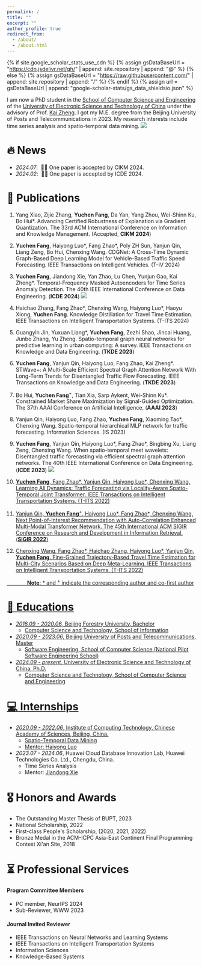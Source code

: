 ```yaml
---
permalink: /
title: ""
excerpt: ""
author_profile: true
redirect_from: 
  - /about/
  - /about.html
---
```


{% if site.google_scholar_stats_use_cdn %}
{% assign gsDataBaseUrl = "https://cdn.jsdelivr.net/gh/" | append: site.repository | append: "@" %}
{% else %}
{% assign gsDataBaseUrl = "https://raw.githubusercontent.com/" | append: site.repository | append: "/" %}
{% endif %}
{% assign url = gsDataBaseUrl | append: "google-scholar-stats/gs_data_shieldsio.json" %}

<span class='anchor' id='about-me'></span>


I am now a PhD student in the [School of Computer Science and Engineering](https://www.scse.uestc.edu.cn/) of the [University of Electronic Science and Technology of China](https://www.uestc.edu.cn/) under the advisory of Prof. [Kai Zheng](https://zheng-kai.com/). I got my M.E. degree from the Beijing University of Posts and Telecommunications in 2023. My research interests include time series analysis and spatio-temporal data mining. <img src="https://img.shields.io/endpoint?logo=Google%20Scholar&url=https%3A%2F%2Fcdn.jsdelivr.net%2Fgh%2Ffrakeyc%2Ffrakeyc.github.io@google-scholar-stats%2Fgs_data_shieldsio.json&labelColor=f6f6f6&color=9cf&style=flat&label=citations">





<!-- # 🔥 News
- *2022.02*: &nbsp;🎉🎉 Lorem ipsum dolor sit amet, consectetur adipiscing elit. Vivamus ornare aliquet ipsum, ac tempus justo dapibus sit amet. 
- *2022.02*: &nbsp;🎉🎉 Lorem ipsum dolor sit amet, consectetur adipiscing elit. Vivamus ornare aliquet ipsum, ac tempus justo dapibus sit amet.  -->

# 🔥 News
- *2024.07*: &nbsp;🎉🎉 One paper is accepted by CIKM 2024. 
- *2024.02*: &nbsp;🎉🎉 One paper is accepted by ICDE 2024.

# 📝 Publications 
1. Yang Xiao, Zijie Zhang, **Yuchen Fang**, Da Yan, Yang Zhou, Wei-Shinn Ku, Bo Hui*. Advancing Certified Robustness of Explanation via Gradient Quantization. The 33rd ACM International Conference on
Information and Knowledge Management. (Accepted, **CIKM 2024**)
2. **Yuchen Fang**, Haiyong Luo*, Fang Zhao*, Poly ZH Sun, Yanjun Qin, Liang Zeng, Bo Hui, Chenxing Wang. CDGNet: A Cross-Time Dynamic Graph-Based Deep Learning Model for Vehicle-Based Traffic Speed Forecasting. IEEE Transactions on Intelligent Vehicles. (T-IV 2024)
3. **Yuchen Fang**, Jiandong Xie, Yan Zhao, Lu Chen, Yunjun Gao, Kai Zheng*. Temporal-Frequency Masked Autoencoders for Time Series Anomaly Detection. The 40th IEEE International Conference on Data Engineering. (**ICDE 2024**) [![](https://img.shields.io/github/stars/LMissher/TFMAE?style=social)](https://github.com/LMissher/TFMAE)
4. Haichao Zhang, Fang Zhao*, Chenxing Wang, Haiyong Luo*, Haoyu Xiong, **Yuchen Fang**. Knowledge Distillation for Travel Time Estimation. IEEE Transactions on Intelligent Transportation Systems. (T-ITS 2024) 
5. Guangyin Jin, Yuxuan Liang*, **Yuchen Fang**, Zezhi Shao, Jincai Huang, Junbo Zhang, Yu Zheng. Spatio-temporal graph neural networks for predictive learning in urban computing: A survey. IEEE Transactions on Knowledge and Data Engineering. (**TKDE 2023**)
6. **Yuchen Fang**, Yanjun Qin, Haiyong Luo, Fang Zhao, Kai Zheng*. STWave+: A Multi-Scale Efficient Spectral Graph Attention Network With Long-Term Trends for Disentangled Traffic Flow Forecasting. IEEE Transactions on Knowledge and Data Engineering. (**TKDE 2023**)
7. Bo Hui, **Yuchen Fang**<sup>+</sup>, Tian Xia, Sarp Aykent, Wei-Shinn Ku*. Constrained Market Share Maximization by Signal-Guided Optimization. The 37th AAAI Conference on Artificial Intelligence. (**AAAI 2023**)
8. Yanjun Qin, Haiyong Luo, Fang Zhao, **Yuchen Fang**, Xiaoming Tao*, Chenxing Wang. Spatio-temporal hierarchical MLP network for traffic forecasting. Information Sciences. (IS 2023)
9. **Yuchen Fang**, Yanjun Qin, Haiyong Luo*, Fang Zhao*, Bingbing Xu, Liang Zeng, Chenxing Wang. When spatio-temporal meet wavelets: Disentangled traffic forecasting via efficient spectral graph attention networks. The 40th IEEE International Conference on Data Engineering. (**ICDE 2023**) [![](https://img.shields.io/github/stars/LMissher/STWave?style=social)](https://github.com/LMissher/STWave) <a href='https://scholar.google.com/citations?user=-adyoyIAAAAJ&hl'> <strong><span class='show_paper_citations' data='4FA6C0AAAAAJ:LkGwnXOMwfcC'></span></strong>

11. **Yuchen Fang**, Fang Zhao*, Yanjun Qin, Haiyong Luo*, Chenxing Wang. Learning All Dynamics: Traffic Forecasting via Locality-Aware Spatio-Temporal Joint Transformer. IEEE Transactions on Intelligent Transportation Systems. (T-ITS 2022) 
12. Yanjun Qin, **Yuchen Fang**<sup>+</sup>, Haiyong Luo*, Fang Zhao*, Chenxing Wang. Next Point-of-Interest Recommendation with Auto-Correlation Enhanced Multi-Modal Transformer Network. The 45th International ACM SIGIR Conference on Research and Development in Information Retrieval. (**SIGIR 2022**)
13. Chenxing Wang, Fang Zhao*, Haichao Zhang, Haiyong Luo*, Yanjun Qin, **Yuchen Fang**. Fine-Grained Trajectory-Based Travel Time Estimation for Multi-City Scenarios Based on Deep Meta-Learning. IEEE Transactions on Intelligent Transportation Systems. (T-ITS 2022)

&emsp; &emsp; &emsp; **Note**: * and <sup>+</sup> indicate the corresponding author and co-first author

# 📖 Educations

- *2016.09 - 2020.06*, Beijing Forestry University, Bachelor
  - Computer Science and Technology, School of Information
- *2020.09 - 2023.06*, Beijing University of Posts and Telecommunications, Master
  - Software Engineering, School of Computer Science (National Pilot Software Engineering School)
- *2024.09 - present*, University of Electronic Science and Technology of China, Ph.D.
  - Computer Science and Technology, School of Computer Science and Engineering

# 💻 Internships

- *2020.09 - 2022.06*, Institute of Computing Technology, Chinese Academy of Sciences, Beijing, China.
  - Spatio-Temporal Data Mining
  - Mentor: [Haiyong Luo](https://people.ucas.ac.cn/~luohaiyong)
- *2023.07 - 2024.06*, Huawei Cloud Database Innovation Lab, Huawei Technologies Co. Ltd., Chengdu, China.
  - Time Series Analysis
  - Mentor: [Jiandong Xie](https://dblp.org/pid/203/9483.html)

# 🎖 Honors and Awards
- The Outstanding Master Thesis of BUPT, 2023
- National Scholarship, 2022
- First-class People's Scholarship, (2020, 2021, 2022)
- Bronze Medal in the ACM-ICPC Asia-East Continent Final Programming Contest Xi'an Site, 2018

# ⏳ Professional Services

#### Program Committee Members
- PC member, NeurIPS 2024
- Sub-Reviewer, WWW 2023

#### Journal Invited Reviewer
- IEEE Transactions on Neural Networks and Learning Systems
- IEEE Transactions on Intelligent Transportation Systems
- Information Sciences
- Knowledge-Based Systems
